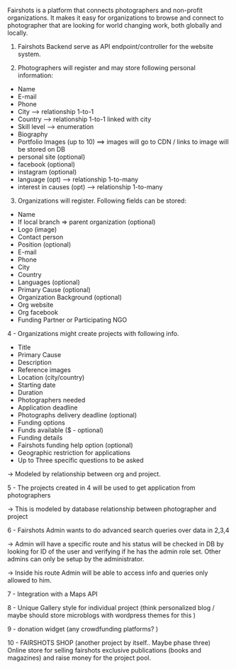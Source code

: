 
Fairshots is a platform that connects photographers and non-profit organizations. It makes it easy for organizations to browse and connect to photographer that are looking for world changing work, both globally and locally.

1. Fairshots Backend serve as API endpoint/controller for the website system.

2. Photographers will register and may store following personal information:
- Name
- E-mail
- Phone
- City --> relationship 1-to-1
- Country --> relationship 1-to-1 linked with city
- Skill level --> enumeration
- Biography
- Portfolio Images (up to 10) ==> images will go to CDN / links to image will be stored on DB
- personal site (optional)
- facebook  (optional)
- instagram (optional)
- language (opt) --> relationship 1-to-many
- interest in causes (opt) --> relationship 1-to-many

3. Organizations will register. Following fields can be stored:
- Name
- If local branch => parent organization (optional)
- Logo (image)
- Contact person
- Position (optional)
- E-mail
- Phone
- City
- Country
- Languages (optional)
- Primary Cause (optional)
- Organization Background (optional)
- Org website
- Org facebook
- Funding Partner or Participating NGO

4 - Organizations might create projects with following info.

- Title
- Primary Cause
- Description
- Reference images
- Location (city/country)
- Starting date
- Duration
- Photographers needed
- Application deadline
- Photographs delivery deadline (optional)
- Funding options
- Funds available ($ - optional)
- Funding details
- Fairshots funding help option (optional)
- Geographic restriction for applications
- Up to Three specific questions to be asked

-> Modeled by relationship between org and project.

5 - The projects created in 4 will be used to get application from photographers

-> This is modeled by database relationship between photographer and project


6 - Fairshots Admin wants to do advanced search queries over data in 2,3,4

-> Admin will have a specific route and his status will be checked in DB by looking for ID of the user and verifying if he has the admin role set. Other admins can only be setup by the administrator.

-> Inside his route Admin will be able to access info and queries only allowed to him.


7 - Integration with a Maps API

8 - Unique Gallery style for individual project
(think personalized blog / maybe should store microblogs with wordpress themes for this )

9 - donation widget
(any crowdfunding platforms? )

10 - FAIRSHOTS SHOP
(another project by itself.. Maybe phase three)
	Online store for selling fairshots exclusive publications (books and magazines) and raise money for the project pool.
